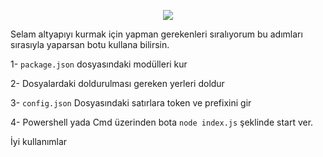 <p align="center">
  <a href="https://discord.com/users/460121944881233920" target"blank_"><img src="https://img.shields.io/badge/discord%20-7289DA.svg?&style=for-the-badge&logo=discord&logoColor=white"></a>

Selam altyapıyı kurmak için yapman gerekenleri sıralıyorum bu adımları sırasıyla yaparsan botu kullana bilirsin.


1- ```package.json``` dosyasındaki modülleri kur

2- Dosyalardaki doldurulması gereken yerleri doldur

3- ```config.json``` Dosyasındaki satırlara token ve prefixini gir

4- Powershell yada Cmd üzerinden bota ```node index.js``` şeklinde start ver.


İyi kullanımlar
